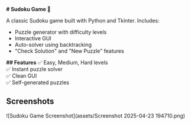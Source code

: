 **# Sudoku Game 🎯**

A classic Sudoku game built with Python and Tkinter. Includes:
- Puzzle generator with difficulty levels
- Interactive GUI
- Auto-solver using backtracking
- "Check Solution" and "New Puzzle" features

**## Features**
✅ Easy, Medium, Hard levels  
✅ Instant puzzle solver  
✅ Clean GUI  
✅ Self-generated puzzles  

## Screenshots
![Sudoku Game Screenshot](assets/Screenshot 2025-04-23 194710.png)

